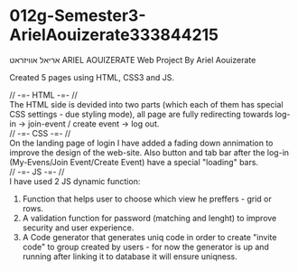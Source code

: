# 012g-Semester3-ArielAouizerate333844215
אריאל אוויזראט ARIEL AOUIZERATE
Web Project By Ariel Aouizerate <br />

Created 5 pages using HTML, CSS3 and JS. <br />

// -=-  HTML -=- // <br />
The HTML side is devided into two parts (which each of them has special CSS settings - due styling mode), all page are fully redirecting towards log-in -> join-event / create event -> log out. <br />
// -=- CSS -=- //<br />
On the landing page of login I have added a fading down annimation to improve the design of the web-site.
Also button and tab bar after the log-in (My-Evens/Join Event/Create Event) have a special "loading" bars. <br />
// -=- JS -=- //<br />
I have used 2 JS dynamic function:
  1. Function that helps user to choose which view he preffers - grid or rows.
  2. A validation function for password (matching and lenght) to improve security and user experience.
  3. A Code generator that generates uniq code in order to create "invite code" to group created by users - for now the generator is up and running after linking it to
     database it will ensure uniqness.
